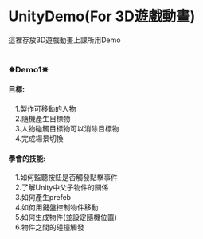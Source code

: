 ﻿# UnityDemo(For 3D遊戲動畫)
這裡存放3D遊戲動畫上課所用Demo<br>
<br>
### ✵Demo1✵<br>
#### 目標:<br>
&emsp;1.製作可移動的人物<br>
&emsp;2.隨機產生目標物<br>
&emsp;3.人物碰觸目標物可以消除目標物<br>
&emsp;4.完成場景切換<br>
#### 學會的技能:<br>
&emsp;1.如何監聽按鈕是否觸發點擊事件<br>
&emsp;2.了解Unity中父子物件的關係<br>
&emsp;3.如何產生prefeb<br>
&emsp;4.如何用鍵盤控制物件移動<br>
&emsp;5.如何生成物件(並設定隨機位置)<br>
&emsp;6.物件之間的碰撞觸發<br>
